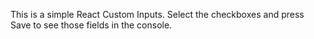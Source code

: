 This is a simple React Custom Inputs. Select the checkboxes and press Save to see those fields in the console.

